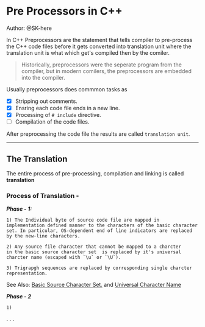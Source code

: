 # Pre Processors in C++

Author: @SK-here

In C++ Preprocessors are the statement that tells compiler to pre-process the C++ code files before it gets converted into translation unit where the translation unit is what which get's compiled then by the comiler.

> Historically, preprocessors were the seperate program from the compiler, but in modern comilers, the preprocessors are embedded into the compiler.

Usually preprocessors does commmon tasks as

- [x] Stripping out comments.
- [x] Ensring each code file ends in a new line.
- [x] Processing of `# include` directive.
- [ ] Compilation of the code files.

After preprocessing the code file the results are called `translation unit`.

---

## The Translation

The entire process of pre-processing, compilation and linking is called **translation**

### Process of Translation -

***Phase - 1:***

    1) The Individual byte of source code file are mapped in implementation defined manner to the characters of the basic character set. In particular, OS-dependent end of line indicators are replaced by the new-line characters.

    2) Any source file character that cannot be mapped to a charcter
    in the basic source character set  is replaced by it's universal
    charcter name (escaped with `\u` or `\U`).

    3) Trigrapgh sequences are replaced by corresponding single charcter representation.

See Also:
[Basic Source Character Set.](URL "https://en.cppreference.com/w/cpp/language/translation_phases") and [Universal Character Name](https://en.cppreference.com/w/cpp/language/escape)

***Phase - 2***

    1) 
.
.
.
